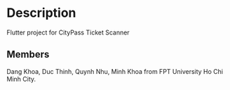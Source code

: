 # Description
Flutter project for CityPass Ticket Scanner

## Members 
Dang Khoa, Duc Thinh, Quynh Nhu, Minh Khoa from FPT University Ho Chi Minh City. 